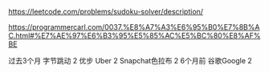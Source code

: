 https://leetcode.com/problems/sudoku-solver/description/


https://programmercarl.com/0037.%E8%A7%A3%E6%95%B0%E7%8B%AC.html#%E7%AE%97%E6%B3%95%E5%85%AC%E5%BC%80%E8%AF%BE


过去3个月
字节跳动
2
优步
Uber
2
Snapchat色拉布
2
6个月前
谷歌Google
2
